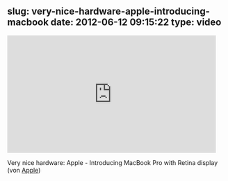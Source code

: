 slug: very-nice-hardware-apple-introducing-macbook
date: 2012-06-12 09:15:22
type: video
---

<iframe width="480" height="270" src="http://www.youtube.com/embed/Neff9scaCCI?fs=1&feature=oembed" frameborder="0" allowfullscreen></iframe>

Very nice hardware: Apple - Introducing MacBook Pro with Retina display (von [Apple](http://www.youtube.com/watch?v=Neff9scaCCI&feature=plcp))
